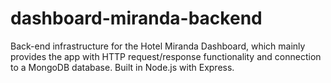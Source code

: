 # dashboard-miranda-backend
Back-end infrastructure for the Hotel Miranda Dashboard, which mainly provides the app with HTTP request/response functionality and connection to a MongoDB database. Built in Node.js with Express.
